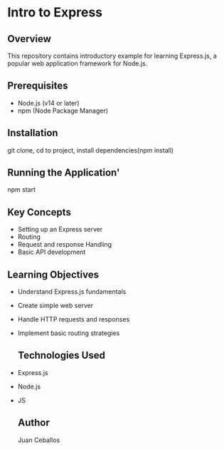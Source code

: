 # Intro to Express

## Overview
This repository contains introductory example for learning Express.js, a popular web application framework for Node.js.

## Prerequisites

- Node.js (v14 or later)
- npm (Node Package Manager)


## Installation

git clone, cd to project, install dependencies(npm install)

## Running the Application'

npm start

## Key Concepts

- Setting up an Express server
- Routing
- Request and response Handling
- Basic API development

## Learning Objectives

- Understand Express.js fundamentals
- Create simple web server
- Handle HTTP requests and responses
- Implement basic routing strategies

  ## Technologies Used

- Express.js
- Node.js
- JS

  ## Author

  Juan Ceballos
